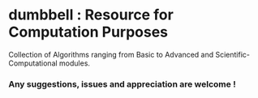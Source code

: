 # dumbbell : Resource for Computation Purposes

Collection of Algorithms ranging from Basic to Advanced and Scientific-Computational modules.


### Any suggestions, issues and appreciation are welcome !
